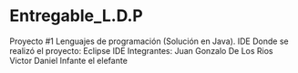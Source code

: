 # Entregable_L.D.P
Proyecto #1 Lenguajes de programación (Solución en Java).
IDE Donde se realizó el proyecto: Eclipse IDE
Integrantes: Juan Gonzalo De Los Rios
             Victor Daniel Infante el elefante
